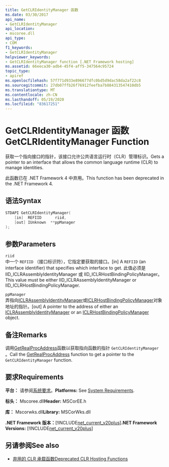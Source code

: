 ```yaml
---
title: GetCLRIdentityManager 函数
ms.date: 03/30/2017
api_name:
- GetCLRIdentityManager
api_location:
- mscoree.dll
api_type:
- COM
f1_keywords:
- GetCLRIdentityManager
helpviewer_keywords:
- GetCLRIdentityManager function [.NET Framework hosting]
ms.assetid: 66eeca30-adb4-45f4-aff5-347564c95724
topic_type:
- apiref
ms.openlocfilehash: 57f771d933e896677dfc0bd5d9dac58da2af22c8
ms.sourcegitcommit: 27db07ffb26f76912feefba7b884313547410db5
ms.translationtype: MT
ms.contentlocale: zh-CN
ms.lasthandoff: 05/19/2020
ms.locfileid: "83617251"
---
```

# <a name="getclridentitymanager-function"></a><span data-ttu-id="deb47-102">GetCLRIdentityManager 函数</span><span class="sxs-lookup"><span data-stu-id="deb47-102">GetCLRIdentityManager Function</span></span>
<span data-ttu-id="deb47-103">获取一个指向接口的指针，该接口允许公共语言运行时（CLR）管理标识。</span><span class="sxs-lookup"><span data-stu-id="deb47-103">Gets a pointer to an interface that allows the common language runtime (CLR) to manage identities.</span></span>  
  
 <span data-ttu-id="deb47-104">此函数已在 .NET Framework 4 中弃用。</span><span class="sxs-lookup"><span data-stu-id="deb47-104">This function has been deprecated in the .NET Framework 4.</span></span>  
  
## <a name="syntax"></a><span data-ttu-id="deb47-105">语法</span><span class="sxs-lookup"><span data-stu-id="deb47-105">Syntax</span></span>  
  
```cpp  
STDAPI GetCLRIdentityManager(  
    [in]  REFIID      riid,  
    [out] IUnknown  **ppManager  
);  
```  
  
## <a name="parameters"></a><span data-ttu-id="deb47-106">参数</span><span class="sxs-lookup"><span data-stu-id="deb47-106">Parameters</span></span>  
 `riid`  
 <span data-ttu-id="deb47-107">中一个 `REFIID` （接口标识符），它指定要获取的接口。</span><span class="sxs-lookup"><span data-stu-id="deb47-107">[in] A `REFIID` (an interface identifier) that specifies which interface to get.</span></span> <span data-ttu-id="deb47-108">此值必须是 IID_ICLRAssemblyIdentityManager 或 IID_ICLRHostBindingPolicyManager。</span><span class="sxs-lookup"><span data-stu-id="deb47-108">This value must be either IID_ICLRAssemblyIdentityManager or IID_ICLRHostBindingPolicyManager.</span></span>  
  
 `ppManager`  
 <span data-ttu-id="deb47-109">弄指向[ICLRAssemblyIdentityManager](../../../../docs/framework/unmanaged-api/hosting/iclrassemblyidentitymanager-interface.md)或[ICLRHostBindingPolicyManager](iclrhostbindingpolicymanager-interface.md)对象地址的指针。</span><span class="sxs-lookup"><span data-stu-id="deb47-109">[out] A pointer to the address of either an [ICLRAssemblyIdentityManager](../../../../docs/framework/unmanaged-api/hosting/iclrassemblyidentitymanager-interface.md) or an [ICLRHostBindingPolicyManager](iclrhostbindingpolicymanager-interface.md) object.</span></span>  
  
## <a name="remarks"></a><span data-ttu-id="deb47-110">备注</span><span class="sxs-lookup"><span data-stu-id="deb47-110">Remarks</span></span>  
 <span data-ttu-id="deb47-111">调用[GetRealProcAddress](getrealprocaddress-function.md)函数以获取指向函数的指针 `GetCLRIdentityManager` 。</span><span class="sxs-lookup"><span data-stu-id="deb47-111">Call the [GetRealProcAddress](getrealprocaddress-function.md) function to get a pointer to the `GetCLRIdentityManager` function.</span></span>  
  
## <a name="requirements"></a><span data-ttu-id="deb47-112">要求</span><span class="sxs-lookup"><span data-stu-id="deb47-112">Requirements</span></span>  
 <span data-ttu-id="deb47-113">**平台：** 请参阅[系统要求](../../get-started/system-requirements.md)。</span><span class="sxs-lookup"><span data-stu-id="deb47-113">**Platforms:** See [System Requirements](../../get-started/system-requirements.md).</span></span>  
  
 <span data-ttu-id="deb47-114">**标头：** Mscoree.dll</span><span class="sxs-lookup"><span data-stu-id="deb47-114">**Header:** MSCorEE.h</span></span>  
  
 <span data-ttu-id="deb47-115">**库：** Mscorwks.dll</span><span class="sxs-lookup"><span data-stu-id="deb47-115">**Library:** MSCorWks.dll</span></span>  
  
 <span data-ttu-id="deb47-116">**.NET Framework 版本：**[!INCLUDE[net_current_v20plus](../../../../includes/net-current-v20plus-md.md)]</span><span class="sxs-lookup"><span data-stu-id="deb47-116">**.NET Framework Versions:** [!INCLUDE[net_current_v20plus](../../../../includes/net-current-v20plus-md.md)]</span></span>  
  
## <a name="see-also"></a><span data-ttu-id="deb47-117">另请参阅</span><span class="sxs-lookup"><span data-stu-id="deb47-117">See also</span></span>

- [<span data-ttu-id="deb47-118">弃用的 CLR 承载函数</span><span class="sxs-lookup"><span data-stu-id="deb47-118">Deprecated CLR Hosting Functions</span></span>](deprecated-clr-hosting-functions.md)
